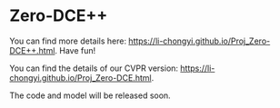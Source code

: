 # Zero-DCE++

You can find more details here: https://li-chongyi.github.io/Proj_Zero-DCE++.html. Have fun!

You can find the details of our CVPR version: https://li-chongyi.github.io/Proj_Zero-DCE.html. 

The code and model will be released soon.
